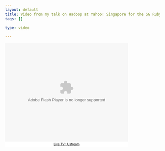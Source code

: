 ```yaml
--- 
layout: default
title: Video from my talk on Hadoop at Yahoo! Singapore for the SG Ruby-Brigade. Thanks to J...
tags: []

type: video

---
```

<embed flashvars="autoplay=false" width="400" height="320" allowfullscreen="true" allowscriptaccess="always" src="http://www.ustream.tv/flash/video/1080984" type="application/x-shockwave-flash" /><a href="http://www.ustream.tv/live" style="padding:2px 0px 4px;width:400px;background:#FFFFFF;display:block;color:#000000;font-weight:normal;font-size:10px;text-decoration:underline;text-align:center;" target="_blank">Live TV : Ustream</a>
